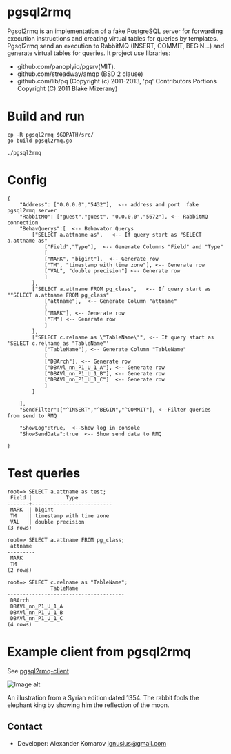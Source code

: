 
# pgsql2rmq

Pgsql2rmq is an implementation of a fake PostgreSQL server for forwarding execution instructions and creating virtual tables for queries by templates. Pgsql2rmq send an execution to RabbitMQ (INSERT, COMMIT, BEGIN...) and generate virtual tables for queries. It project use libraries:
- github.com/panoplyio/pgsrv(MIT).
- github.com/streadway/amqp (BSD 2 clause)
- github.com/lib/pq (Copyright (c) 2011-2013, 'pq' Contributors Portions Copyright (C) 2011 Blake Mizerany)

# Build and run

```
cp -R pgsql2rmq $GOPATH/src/
go build pgsql2rmq.go

./pgsql2rmq

```

# Config
```text
{
    "Address": ["0.0.0.0","5432"],  <-- address and port  fake pgsql2rmq server
    "RabbitMQ": ["guest","guest", "0.0.0.0","5672"], <-- RabbitMQ connection
    "BehavQuerys":[  <-- Behavator Querys
        ["SELECT a.attname as",   <-- If query start as "SELECT a.attname as" 
            ["Field","Type"],  <-- Generate Columns "Field" and "Type"
            [
            ["MARK", "bigint"],  <-- Generate row
            ["TM", "timestamp with time zone"], <-- Generate row
            ["VAL", "double precision"] <-- Generate row
            ]
        ],
        ["SELECT a.attname FROM pg_class",   <-- If query start as ""SELECT a.attname FROM pg_class" 
            ["attname"],  <-- Generate Column "attname"
            [
            ["MARK"], <-- Generate row
            ["TM"] <-- Generate row
            ]
        ],
        ["SELECT c.relname as \"TableName\"", <-- If query start as 'SELECT c.relname as "TableName"'
            ["TableName"], <-- Generate Column "TableName"
            [
            ["DBArch"], <-- Generate row
            ["DBAVl_nn_P1_U_1_A"], <-- Generate row
            ["DBAVl_nn_P1_U_1_B"], <-- Generate row
            ["DBAVl_nn_P1_U_1_C"]  <-- Generate row
            ]
        ]

    ],
    "SendFilter":["^INSERT","^BEGIN","^COMMIT"], <--Filter queries from send to RMQ

    "ShowLog":true,  <--Show log in console
    "ShowSendData":true  <-- Show send data to RMQ

}
```
# Test queries
```
root=> SELECT a.attname as test;
 Field |           Type           
-------+--------------------------
 MARK  | bigint
 TM    | timestamp with time zone
 VAL   | double precision
(3 rows)

root=> SELECT a.attname FROM pg_class;
 attname 
---------
 MARK
 TM
(2 rows)

root=> SELECT c.relname as "TableName";
              TableName               
--------------------------------------
 DBArch
 DBAVl_nn_P1_U_1_A
 DBAVl_nn_P1_U_1_B
 DBAVl_nn_P1_U_1_C
(4 rows)

```

# Example client from pgsql2rmq

See [pgsql2rmq-client](pgsql2rmq-client)


![Image alt](https://upload.wikimedia.org/wikipedia/commons/a/a0/Syrischer_Maler_von_1354_001.jpg)

An illustration from a Syrian edition dated 1354. The rabbit fools the elephant king by showing him the reflection of the moon.

Contact
-------
* Developer: Alexander Komarov <ignusius@gmail.com>
